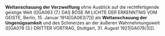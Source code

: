 
**Weltanschauung der Verzweiflung** ohne Ausblick auf die rechtfertigende geistige Welt ([[GA063 (7.) DAS BÖSE IM LICHTE DER ERKENNTNIS VOM GEISTE, Berlin, 15. Januar 1914|GA063/7]]) als **Weltanschauung der Ungenügsamkeit** und des Schmerzes an der äußeren Wahrnehmungswelt ([[GA078 (3.) DRITTER VORTRAG, Stuttgart, 31. August 1921|GA078/3]]).
